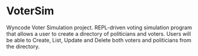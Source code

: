 # VoterSim
Wyncode Voter Simulation project. REPL-driven voting simulation program that allows a user to create a directory of politicians and voters. Users will be able to Create, List, Update and Delete both voters and politicians from the directory.
